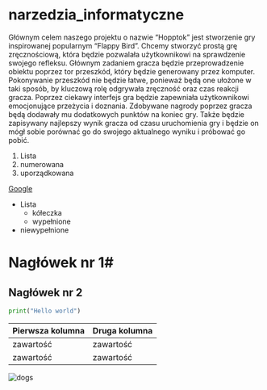 # narzedzia_informatyczne

Głównym celem naszego projektu o nazwie “Hopptok” jest stworzenie gry inspirowanej popularnym “Flappy Bird”. Chcemy stworzyć prostą grę zręcznościową, która będzie pozwalała użytkownikowi na sprawdzenie swojego refleksu. Głównym zadaniem gracza będzie przeprowadzenie obiektu poprzez tor przeszkód, który będzie generowany przez komputer. Pokonywanie przeszkód nie będzie łatwe, ponieważ będą one ułożone w taki sposób, by kluczową rolę odgrywała zręczność oraz czas reakcji gracza. Poprzez ciekawy interfejs gra będzie zapewniała użytkownikowi emocjonujące przeżycia i doznania. Zdobywane nagrody poprzez gracza będą dodawały mu dodatkowych punktów na koniec gry. Także będzie zapisywany najlepszy wynik gracza od czasu uruchomienia gry i będzie on mógł sobie porównać go do swojego aktualnego wyniku i próbować go pobić. 

1. Lista 
2. numerowana
3. uporządkowana

[Google](http://www.google.com/")


* Lista 
    * kółeczka
    * wypełnione
* niewypełnione

# Nagłówek nr 1#

## Nagłówek nr 2 ##


```python
print("Hello world")
```

Pierwsza kolumna  | Druga kolumna
------------- | -------------
zawartość  | zawartość
zawartość  | zawartość


![dogs](https://github.com/antmarwas/narzedzia_informatyczne/assets/148252228/0b0b47e3-2137-4ef0-8c3d-da394c777dd2)












